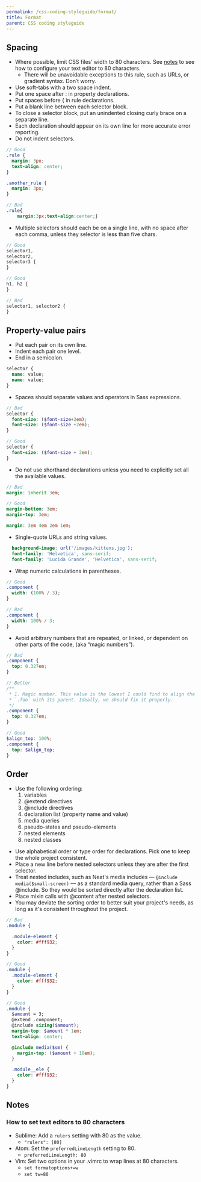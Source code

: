 ```yaml
---
permalink: /css-coding-styleguide/format/
title: Format
parent: CSS coding styleguide
---
```


## Spacing
- Where possible, limit CSS files’ width to 80 characters. See [notes](#format_notes) to see how to configure your text editor to 80 characters.
  - There will be unavoidable exceptions to this rule, such as URLs, or gradient syntax. Don’t worry.
- Use soft-tabs with a two space indent.
- Put one space after : in property declarations.
- Put spaces before { in rule declarations.
- Put a blank line between each selector block.
- To close a selector block, put an unindented closing curly brace on a separate line.
- Each declaration should appear on its own line for more accurate error reporting.
- Do not indent selectors.

```scss
// Good
.rule {
  margin: 3px;
  text-align: center;
}

.another_rule {
  margin: 3px;
}

// Bad
.rule{
    margin:3px;text-align:center;}
```

- Multiple selectors should each be on a single line, with no space after each comma, unless they selector is less than five chars.

```scss
// Good
selector1,
selector2,
selector3 {
}

// Good
h1, h2 {
}

// Bad
selector1, selector2 {
}
```

## Property-value pairs
- Put each pair on its own line.
- Indent each pair one level.
- End in a semicolon.

```scss
selector {
  name: value;
  name: value;
}
```

- Spaces should separate values and operators in Sass expressions.

```scss
// Bad
selector {
  font-size: ($font-size+2em);
  font-size: ($font-size +2em);
}

// Good
selector {
  font-size: ($font-size + 2em);
}

```

- Do not use shorthand declarations unless you need to explicitly set all the available values.

```scss
// Bad
margin: inherit 3em;

// Good
margin-bottom: 3em;
margin-top: 3em;

margin: 3em 4em 2em 1em;
```

- Single-quote URLs and string values.

```scss
  background-image: url('/images/kittens.jpg');
  font-family: 'Helvetica', sans-serif;
  font-family: 'Lucida Grande', 'Helvetica', sans-serif;
```

- Wrap numeric calculations in parentheses.

```scss
// Good
.component {
  width: (100% / 3);
}

// Bad
.component {
  width: 100% / 3;
}
```

- Avoid arbitrary numbers that are repeated, or linked, or dependent on other parts of the code, (aka “magic numbers”).

```scss
// Bad
.component {
  top: 0.327em;
}

// Better
/**
 * 1. Magic number. This value is the lowest I could find to align the top of
 * `.foo` with its parent. Ideally, we should fix it properly.
 */
.component {
  top: 0.327em;
}

// Good
$align_top: 100%;
.component {
  top: $align_top;
}
```

## Order
* Use the following ordering:
  1. variables
  2. @extend directives
  3. @include directives
  4. declaration list (property name and value)
  5. media queries
  6. pseudo-states and pseudo-elements
  7. nested elements
  8. nested classes

- Use alphabetical order or type order for declarations. Pick one to keep the whole project consistent.
- Place a new line before nested selectors unless they are after the first selector.
- Treat nested includes, such as Neat's media includes — `@include media($small-screen)` — as a standard media query, rather than a Sass @include. So they would be sorted directly after the declaration list.
- Place mixin calls with @content after nested selectors.
- You may deviate the sorting order to better suit your project's needs, as long as it's consistent throughout the project.

```scss
// Bad
.module {

  .module-element {
    color: #fff932;
  }
}

// Good
.module {
  .module-element {
    color: #fff932;
  }
}

// Good
.module {
  $amount = 3;
  @extend .component;
  @include sizing($amount);
  margin-top: $amount * 1em;
  text-align: center;

  @include media($sm) {
    margin-top: ($amount + 10em);
  }

  .module__ele {
    color: #fff932;
  }
}
```

<a id="format_notes"></a>

## Notes
### How to set text editors to 80 characters
- Sublime: Add a `rulers` setting with 80 as the value.
  - ```"rulers": [80]```
- Atom: Set the `preferredLineLength` setting to 80.
  - `preferredLineLength: 80`
- Vim: Set two options in your .vimrc to wrap lines at 80 characters.
  - ```set formatoptions+=w```
  - ```set tw=80```
